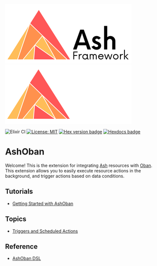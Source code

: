 ![Logo](https://github.com/ash-project/ash/blob/main/logos/cropped-for-header-black-text.png?raw=true#gh-light-mode-only)
![Logo](https://github.com/ash-project/ash/blob/main/logos/cropped-for-header-white-text.png?raw=true#gh-dark-mode-only)

![Elixir CI](https://github.com/ash-project/ash_oban/workflows/CI/badge.svg)
[![License: MIT](https://img.shields.io/badge/License-MIT-yellow.svg)](https://opensource.org/licenses/MIT)
[![Hex version badge](https://img.shields.io/hexpm/v/ash_oban.svg)](https://hex.pm/packages/ash_oban)
[![Hexdocs badge](https://img.shields.io/badge/docs-hexdocs-purple)](https://hexdocs.pm/ash_oban)

# AshOban

Welcome! This is the extension for integrating [Ash](https://hexdocs.pm/ash) resources with [Oban](https://hexdocs.pm/oban). This extension allows you to easily execute resource actions in the background, and trigger actions based on data conditions.

## Tutorials

- [Getting Started with AshOban](documentation/tutorials/getting-started-with-ash-oban.md)

## Topics

- [Triggers and Scheduled Actions](documentation/topics/triggers-and-scheduled-actions.md)

## Reference

- [AshOban DSL](documentation/dsls/DSL-AshOban.md)
